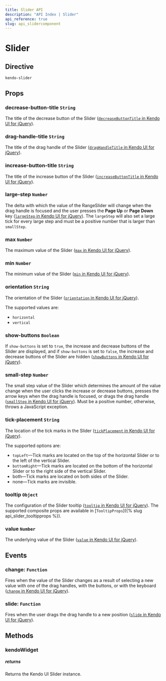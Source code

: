 ```yaml
---
title: Slider API
description: "API Index | Slider"
api_reference: true
slug: api_slidercomponent
---
```


# Slider

## Directive

`kendo-slider`

## Props

### decrease-button-title `String`

The title of the decrease button of the Slider ([`decreaseButtonTitle` in Kendo UI for jQuery](https://docs.telerik.com/kendo-ui/api/javascript/ui/slider/configuration/decreasebuttontitle)).

### drag-handle-title `String`

The title of the drag handle of the Slider ([`dragHandleTitle` in Kendo UI for jQuery](https://docs.telerik.com/kendo-ui/api/javascript/ui/slider/configuration/draghandletitle)).

### increase-button-title `String`

The title of the increase button of the Slider ([`increaseButtonTitle` in Kendo UI for jQuery](https://docs.telerik.com/kendo-ui/api/javascript/ui/slider/configuration/increasebuttontitle)).

### large-step `Number`

The delta with which the value of the RangeSlider will change when the drag handle is focused and the user presses the **Page Up** or **Page Down** key ([`largeStep` in Kendo UI for jQuery](https://docs.telerik.com/kendo-ui/api/javascript/ui/slider/configuration/largestep)). The `largeStep` will also set a large tick for every large step and must be a positive number that is larger than `smallStep`.

### max `Number`

The maximum value of the Slider ([`max` in Kendo UI for jQuery](https://docs.telerik.com/kendo-ui/api/javascript/ui/slider/configuration/max)).

### min `Number`

The minimum value of the Slider ([`min` in Kendo UI for jQuery](https://docs.telerik.com/kendo-ui/api/javascript/ui/slider/configuration/min)).

### orientation `String`

The orientation of the Slider ([`orientation` in Kendo UI for jQuery](https://docs.telerik.com/kendo-ui/api/javascript/ui/slider/configuration/orientation)).

The supported values are:

* `horizontal`
* `vertical`

### show-buttons `Boolean`

If `show-buttons` is set to `true`, the increase and decrease buttons of the Slider are displayed, and if `show-buttons` is set to `false`, the increase and decrease buttons of the Slider are hidden ([`showButtons` in Kendo UI for jQuery](https://docs.telerik.com/kendo-ui/api/javascript/ui/slider/configuration/showbuttons)).

### small-step `Number`

The small step value of the Slider which determines the amount of the value change when the user clicks the increase or decrease buttons, presses the arrow keys when the drag handle is focused, or drags the drag handle ([`smallStep` in Kendo UI for jQuery](https://docs.telerik.com/kendo-ui/api/javascript/ui/slider/configuration/smallstep)). Must be a positive number, otherwise, throws a JavaScript exception.

### tick-placement `String`

The location of the tick marks in the Slider ([`tickPlacement` in Kendo UI for jQuery](https://docs.telerik.com/kendo-ui/api/javascript/ui/slider/configuration/tickplacement)).

The supported options are:

* `topLeft`&mdash;Tick marks are located on the top of the horizontal Slider or to the left of the vertical Slider.
* `bottomRight`&mdash;Tick marks are located on the bottom of the horizontal Slider or to the right side of the vertical Slider.
* both&mdash;Tick marks are located on both sides of the Slider.
* none&mdash;Tick marks are invisible.

### tooltip `Object`

The configuration of the Slider tooltip ([`tooltip` in Kendo UI for jQuery](https://docs.telerik.com/kendo-ui/api/javascript/ui/slider/configuration/tooltip)). The supported composite props are available in [`TooltipProps`]({% slug api_slider_tooltipprops %}).

### value `Number`

The underlying value of the Slider ([`value` in Kendo UI for jQuery](https://docs.telerik.com/kendo-ui/api/javascript/ui/slider/configuration/value)).

## Events

### change: `Function`

Fires when the value of the Slider changes as a result of selecting a new value with one of the drag handles, with the buttons, or with the keyboard ([`change` in Kendo UI for jQuery](https://docs.telerik.com/kendo-ui/api/javascript/ui/slider/events/change)).

### slide: `Function`

Fires when the user drags the drag handle to a new position ([`slide` in Kendo UI for jQuery](https://docs.telerik.com/kendo-ui/api/javascript/ui/slider/events/slide)).

## Methods

### kendoWidget

##### returns

Returns the Kendo UI Slider instance.
